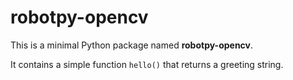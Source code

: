 # robotpy-opencv

This is a minimal Python package named **robotpy-opencv**. 

It contains a simple function `hello()` that returns a greeting string.
